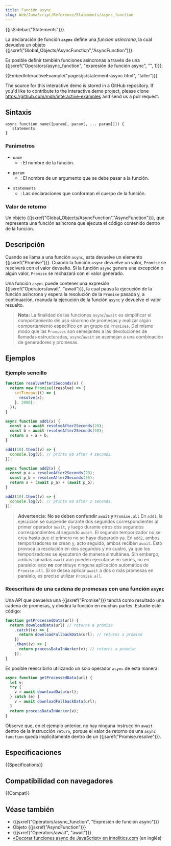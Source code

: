 ```yaml
---
title: Función async
slug: Web/JavaScript/Reference/Statements/async_function
---
```


{{jsSidebar("Statements")}}

La declaración de función **`async`** define una _función asíncrona_, la cual devuelve un objeto {{jsxref("Global_Objects/AsyncFunction","AsyncFunction")}}.

Es posible definir también funciones asíncronas a través de una {{jsxref("Operators/async_function", "expresión de función async", "", 1)}}.

{{EmbedInteractiveExample("pages/js/statement-async.html", "taller")}}

The source for this interactive demo is stored in a GitHub repository. If you'd like to contribute to the interactive demo project, please clone <https://github.com/mdn/interactive-examples> and send us a pull request.

## Sintaxis

```
async function name([param[, param[, ... param]]]) {
   statements
}
```

### Parámetros

- `name`
  - : El nombre de la función.

<!---->

- `param`
  - : El nombre de un argumento que se debe pasar a la función.

<!---->

- `statements`
  - : Las declaraciones que conforman el cuerpo de la función.

### Valor de retorno

Un objeto {{jsxref("Global_Objects/AsyncFunction","AsyncFunction")}}, que representa una función asíncrona que ejecuta el código contenido dentro de la función.

## Descripción

Cuando se llama a una función `async`, esta devuelve un elemento {{jsxref("Promise")}}. Cuando la función `async` devuelve un valor, `Promise` se resolverá con el valor devuelto. Si la función `async` genera una excepción o algún valor, `Promise` se rechazará con el valor generado.

Una función `async` puede contener una expresión {{jsxref("Operators/await", "await")}}, la cual pausa la ejecución de la función asíncrona y espera la resolución de la `Promise` pasada y, a continuación, reanuda la ejecución de la función `async` y devuelve el valor resuelto.

> **Nota:** La finalidad de las funciones `async`/`await` es simplificar el comportamiento del uso síncrono de promesas y realizar algún comportamiento específico en un grupo de `Promises`. Del mismo modo que las `Promises` son semejantes a las devoluciones de llamadas estructuradas, `async`/`await` se asemejan a una combinación de generadores y promesas.

## Ejemplos

### Ejemplo sencillo

```js
function resolveAfter2Seconds(x) {
  return new Promise((resolve) => {
    setTimeout(() => {
      resolve(x);
    }, 2000);
  });
}

async function add1(x) {
  const a = await resolveAfter2Seconds(20);
  const b = await resolveAfter2Seconds(30);
  return x + a + b;
}

add1(10).then((v) => {
  console.log(v); // prints 60 after 4 seconds.
});

async function add2(x) {
  const p_a = resolveAfter2Seconds(20);
  const p_b = resolveAfter2Seconds(30);
  return x + (await p_a) + (await p_b);
}

add2(10).then((v) => {
  console.log(v); // prints 60 after 2 seconds.
});
```

> **Advertencia:** **No se deben confundir `await` y `Promise.all`** En `add1`, la ejecución se suspende durante dos segundos correspondientes al primer operador `await`, y luego durante otros dos segundos correspondientes al segundo `await`. El segundo temporizador no se crea hasta que el primero no se haya disparado ya. En `add2`, ambos temporizadores se crean y, acto seguido, ambos reciben `await`. Esto provoca la resolución en dos segundos y no cuatro, ya que los temporizadores se ejecutaron de manera simultánea. Sin embargo, ambas llamadas `await` aún pueden ejecutarse en series, no en paralelo: esto **no** constituye ninguna aplicación automática de `Promise.all`. Si se desea aplicar `await` a dos o más promesas en paralelo, es preciso utilizar `Promise.all`.

### Reescritura de una cadena de promesas con una función `async`

Una API que devuelva una {{jsxref("Promise")}} tendrá como resultado una cadena de promesas, y dividirá la función en muchas partes. Estudie este código:

```js
function getProcessedData(url) {
  return downloadData(url) // returns a promise
    .catch((e) => {
      return downloadFallbackData(url); // returns a promise
    })
    .then((v) => {
      return processDataInWorker(v); // returns a promise
    });
}
```

Es posible reescribirlo utilizando un solo operador `async` de esta manera:

```js
async function getProcessedData(url) {
  let v;
  try {
    v = await downloadData(url);
  } catch (e) {
    v = await downloadFallbackData(url);
  }
  return processDataInWorker(v);
}
```

Observe que, en el ejemplo anterior, no hay ninguna instrucción `await` dentro de la instrucción `return`, porque el valor de retorno de una `async function` queda implícitamente dentro de un {{jsxref("Promise.resolve")}}.

## Especificaciones

{{Specifications}}

## Compatibilidad con navegadores

{{Compat}}

## Véase también

- {{jsxref("Operators/async_function", "Expresión de función async")}}
- Objeto {{jsxref("AsyncFunction")}}
- {{jsxref("Operators/await", "await")}}
- [«Decorar funciones async de JavaScript» en innolitics.com](http://innolitics.com/10x/javascript-decorators-for-promise-returning-functions/) (en inglés)
